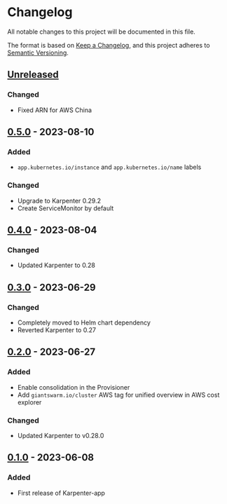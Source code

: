 # Changelog

All notable changes to this project will be documented in this file.

The format is based on [Keep a Changelog](https://keepachangelog.com/en/1.0.0/),
and this project adheres to [Semantic Versioning](https://semver.org/spec/v2.0.0.html).

## [Unreleased]

### Changed

- Fixed ARN for AWS China

## [0.5.0] - 2023-08-10

### Added

- `app.kubernetes.io/instance` and `app.kubernetes.io/name` labels

### Changed

- Upgrade to Karpenter 0.29.2
- Create ServiceMonitor by default

## [0.4.0] - 2023-08-04

### Changed

- Updated Karpenter to 0.28

## [0.3.0] - 2023-06-29

### Changed

- Completely moved to Helm chart dependency
- Reverted Karpenter to 0.27

## [0.2.0] - 2023-06-27

### Added

- Enable consolidation in the Provisioner
- Add `giantswarm.io/cluster` AWS tag for unified overview in AWS cost explorer

### Changed

- Updated Karpenter to v0.28.0

## [0.1.0] - 2023-06-08

### Added

- First release of Karpenter-app

[Unreleased]: https://github.com/giantswarm/karpenter-app/compare/v0.5.0...HEAD
[0.5.0]: https://github.com/giantswarm/karpenter-app/compare/v0.4.0...v0.5.0
[0.4.0]: https://github.com/giantswarm/karpenter-app/compare/v0.3.0...v0.4.0
[0.3.0]: https://github.com/giantswarm/karpenter-app/compare/v0.2.0...v0.3.0
[0.2.0]: https://github.com/giantswarm/karpenter-app/compare/v0.1.0...v0.2.0
[0.1.0]: https://github.com/giantswarm/karpenter-app/compare/v0.0.0...v0.1.0
